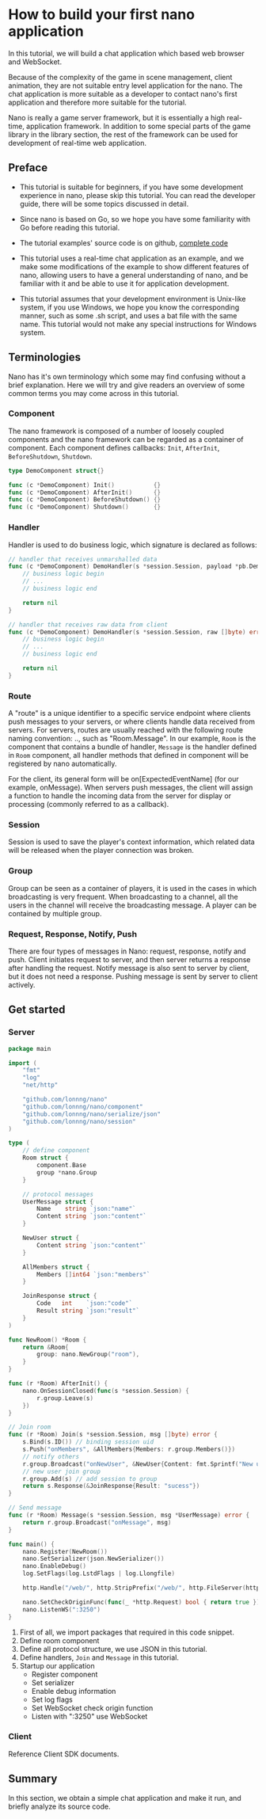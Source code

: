 # How to build your first nano application

In this tutorial, we will build a chat application which based web browser and WebSocket.

Because of the complexity of the game in scene management, client animation, they are
not suitable entry level application for the nano. The chat application is more suitable
as a developer to contact nano's first application and therefore more suitable for the
tutorial.

Nano is really a game server framework, but it is essentially a high real-time, application
framework. In addition to some special parts of the game library in the library section,
the rest of the framework can be used for development of real-time web application.

## Preface

- This tutorial is suitable for beginners, if you have some development experience in nano,
please skip this tutorial. You can read the developer guide, there will be some topics
discussed in detail.

- Since nano is based on Go, so we hope you have some familiarity with Go before reading this
tutorial.

- The tutorial examples' source code is on github, [complete code](https://github.com/lonnng/nano/tree/master/examples/demo/chat)

- This tutorial uses a real-time chat application as an example, and we make some modifications
of the example to show different features of nano, allowing users to have a general understanding
of nano, and be familiar with it and be able to use it for application development.

- This tutorial assumes that your development environment is Unix-like system, if you use
Windows, we hope you know the corresponding manner, such as some .sh script, and uses a bat
file with the same name. This tutorial would not make any special instructions for Windows system.

## Terminologies

Nano has it's own terminology which some may find confusing without a brief explanation. Here
we will try and give readers an overview of some common terms you may come across in this tutorial.

### Component

The nano framework is composed of a number of loosely coupled components and the nano framework
can be regarded as a container of component. Each component defines callbacks: `Init`, `AfterInit`,
`BeforeShutdown`, `Shutdown`.
```go
type DemoComponent struct{}

func (c *DemoComponent) Init()           {}
func (c *DemoComponent) AfterInit()      {}
func (c *DemoComponent) BeforeShutdown() {}
func (c *DemoComponent) Shutdown()       {}
```

### Handler

Handler is used to do business logic, which signature is declared as follows:
```go
// handler that receives unmarshalled data
func (c *DemoComponent) DemoHandler(s *session.Session, payload *pb.DemoPayload) error {
    // business logic begin
    // ...
    // business logic end

    return nil
}

// handler that receives raw data from client
func (c *DemoComponent) DemoHandler(s *session.Session, raw []byte) error {
    // business logic begin
    // ...
    // business logic end

    return nil
}
```

### Route

A "route" is a unique identifier to a specific service endpoint where clients push messages to
your servers, or where clients handle data received from servers. For servers, routes are usually
reached with the following route naming convention: .., such as "Room.Message". In our example,
`Room` is the component that contains a bundle of handler,  `Message` is the handler defined in
`Room` component, all handler methods that defined in component will be registered by nano
automatically.

For the client, its general form will be on[ExpectedEventName] (for our example, onMessage). When
servers push messages, the client will assign a function to handle the incoming data from the
server for display or processing (commonly referred to as a callback).

### Session

Session is used to save the player's context information, which related data will be released
when the player connection was broken.

### Group

Group can be seen as a container of players, it is used in the cases in which broadcasting is
very frequent. When broadcasting to a channel, all the users in the channel will receive the
broadcasting message. A player can be contained by multiple group.

### Request, Response, Notify, Push

There are four types of messages in Nano: request, response, notify and push. Client initiates
request to server, and then server returns a response after handling the request. Notify message
is also sent to server by client, but it does not need a response. Pushing message is sent by
server to client actively.

## Get started

### Server
```go
package main

import (
	"fmt"
	"log"
	"net/http"

	"github.com/lonnng/nano"
	"github.com/lonnng/nano/component"
	"github.com/lonnng/nano/serialize/json"
	"github.com/lonnng/nano/session"
)

type (
	// define component
	Room struct {
		component.Base
		group *nano.Group
	}

	// protocol messages
	UserMessage struct {
		Name    string `json:"name"`
		Content string `json:"content"`
	}

	NewUser struct {
		Content string `json:"content"`
	}

	AllMembers struct {
		Members []int64 `json:"members"`
	}

	JoinResponse struct {
		Code   int    `json:"code"`
		Result string `json:"result"`
	}
)

func NewRoom() *Room {
	return &Room{
		group: nano.NewGroup("room"),
	}
}

func (r *Room) AfterInit() {
	nano.OnSessionClosed(func(s *session.Session) {
		r.group.Leave(s)
	})
}

// Join room
func (r *Room) Join(s *session.Session, msg []byte) error {
	s.Bind(s.ID()) // binding session uid
	s.Push("onMembers", &AllMembers{Members: r.group.Members()})
	// notify others
	r.group.Broadcast("onNewUser", &NewUser{Content: fmt.Sprintf("New user: %d", s.ID())})
	// new user join group
	r.group.Add(s) // add session to group
	return s.Response(&JoinResponse{Result: "sucess"})
}

// Send message
func (r *Room) Message(s *session.Session, msg *UserMessage) error {
	return r.group.Broadcast("onMessage", msg)
}

func main() {
	nano.Register(NewRoom())
	nano.SetSerializer(json.NewSerializer())
	nano.EnableDebug()
	log.SetFlags(log.LstdFlags | log.Llongfile)

	http.Handle("/web/", http.StripPrefix("/web/", http.FileServer(http.Dir("web"))))

	nano.SetCheckOriginFunc(func(_ *http.Request) bool { return true })
	nano.ListenWS(":3250")
}
```

1. First of all, we import packages that required in this code snippet.
2. Define room component
3. Define all protocol structure, we use JSON in this tutorial.
4. Define handlers, `Join` and `Message` in this tutorial.
5. Startup our application
   - Register component
   - Set serializer
   - Enable debug information
   - Set log flags
   - Set WebSocket check origin function
   - Listen with ":3250" use WebSocket

### Client

Reference Client SDK documents.

## Summary

In this section, we obtain a simple chat application and make it run, and briefly analyze its
source code.